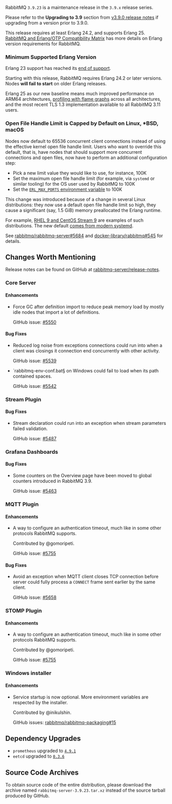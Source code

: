 RabbitMQ `3.9.23` is a maintenance release in the `3.9.x` release series.

Please refer to the **Upgrading to 3.9** section from [v3.9.0 release notes](https://github.com/rabbitmq/rabbitmq-server/releases/tag/v3.9.0) if upgrading from a version prior to 3.9.0.

This release requires at least Erlang 24.2, and supports Erlang 25. [RabbitMQ and Erlang/OTP Compatibility Matrix](https://www.rabbitmq.com/which-erlang.html) has more details on Erlang version requirements for RabbitMQ.


### Minimum Supported Erlang Version

Erlang 23 support has reached its [end of support](https://www.rabbitmq.com/which-erlang.html).

Starting with this release, RabbitMQ requires Erlang 24.2 or later versions. Nodes **will fail to start** on older Erlang releases.

Erlang 25 as our new baseline means much improved performance on ARM64 architectures, [profiling with flame graphs](https://blog.rabbitmq.com/posts/2022/05/flame-graphs/)
across all architectures, and the most recent TLS 1.3 implementation available to all RabbitMQ 3.11 users.

### Open File Handle Limit is Capped by Default on Linux, *BSD, macOS

Nodes now default to 65536 concurrent client connections instead of using the effective kernel open file handle limit.
Users who want to override this default, that is, have nodes that should support more concurrent connections and open files,
now have to perform an additional configuration step:

 * Pick a new limit value they would like to use, for instance, 100K
 * Set the maximum open file handle limit (for example, via `systemd` or similar tooling) for the OS user used by RabbitMQ to 100K
 * Set the [`ERL_MAX_PORTS` environment variable](https://www.rabbitmq.com/configure.html#customise-environment) to 100K

This change was introduced because of a change in several Linux distributions: they now use a default open file handle limit so high,
they cause a significant (say, 1.5 GiB) memory preallocated the Erlang runtime.

For example, [RHEL 9 and CentOS Stream 9](https://access.redhat.com/solutions/1479623) are examples of such distributions.
The new default [comes from modern systemd](https://github.com/systemd/systemd/commit/a8b627aaed409a15260c25988970c795bf963812).

See [rabbitmq/rabbitmq-server#5684](https://github.com/rabbitmq/rabbitmq-server/pull/5684) and [docker-library/rabbitmq#545](https://github.com/docker-library/rabbitmq/issues/545#issuecomment-1224977154)
for details.


## Changes Worth Mentioning

Release notes can be found on GitHub at [rabbitmq-server/release-notes](https://github.com/rabbitmq/rabbitmq-server/tree/v3.10.x/release-notes).


### Core Server

#### Enhancements

 * Force GC after definition import to reduce peak memory load by mostly idle
   nodes that import a lot of definitions.

   GitHub issue: [#5550](https://github.com/rabbitmq/rabbitmq-server/pull/5550)

#### Bug Fixes

 * Reduced log noise from exceptions connections could run into when a client
   was closings it connection end concurrently with other activity.

   GitHub issue: [#5539](https://github.com/rabbitmq/rabbitmq-server/pull/5539)

 * `rabbitmq-env-conf.bat§ on Windows could fail to load when its path contained spaces.

   GitHub issue: [#5542](https://github.com/rabbitmq/rabbitmq-server/pull/5542)


### Stream Plugin

#### Bug Fixes

  * Stream declaration could run into an exception when stream parameters failed validation.

    GitHub issue: [#5487](https://github.com/rabbitmq/rabbitmq-server/pull/5487)


### Grafana Dashboards

#### Bug Fixes

 * Some counters on the Overview page have been moved to global counters introduced in RabbitMQ 3.9.

   GitHub issue: [#5463](https://github.com/rabbitmq/rabbitmq-server/pull/5463)


### MQTT Plugin

#### Enhancements

 * A way to configure an authentication timeout, much like in some other protocols RabbitMQ supports.

   Contributed by @gomoripeti.

   GitHub issue: [#5755](https://github.com/rabbitmq/rabbitmq-server/pull/5755)

#### Bug Fixes

  * Avoid an exception when MQTT client closes TCP connection before server could fully
    process a `CONNECT` frame sent earlier by the same client.

    GitHub issue: [#5658](https://github.com/rabbitmq/rabbitmq-server/pull/5658)


### STOMP Plugin

#### Enhancements

 * A way to configure an authentication timeout, much like in some other protocols RabbitMQ supports.

   Contributed by @gomoripeti.

   GitHub issue: [#5755](https://github.com/rabbitmq/rabbitmq-server/pull/5755)

### Windows installer

#### Enhancements

 * Service startup is now optional. More environment variables are respected by the installer.

   Contributed by @inikulshin.

   GitHub issues: [rabbitmq/rabbitmq-packaging#15](https://github.com/rabbitmq/rabbitmq-packaging/issues/15)


## Dependency Upgrades

 * `prometheus` upgraded to [`4.9.1`](https://github.com/deadtrickster/prometheus.erl/tags)
 * `eetcd` upgraded to [`0.3.6`](https://github.com/zhongwencool/eetcd/releases/)


## Source Code Archives

To obtain source code of the entire distribution, please download the archive named `rabbitmq-server-3.9.23.tar.xz`
instead of the source tarball produced by GitHub.
